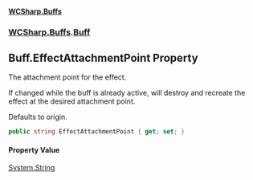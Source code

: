 #### [WCSharp\.Buffs](README.md 'README')
### [WCSharp\.Buffs](WCSharp.Buffs.md 'WCSharp\.Buffs').[Buff](WCSharp.Buffs.Buff.md 'WCSharp\.Buffs\.Buff')

## Buff\.EffectAttachmentPoint Property

The attachment point for the effect\.

If changed while the buff is already active, will destroy and recreate the effect at the desired attachment point.

Defaults to origin.

```csharp
public string EffectAttachmentPoint { get; set; }
```

#### Property Value
[System\.String](https://learn.microsoft.com/en-us/dotnet/api/system.string 'System\.String')